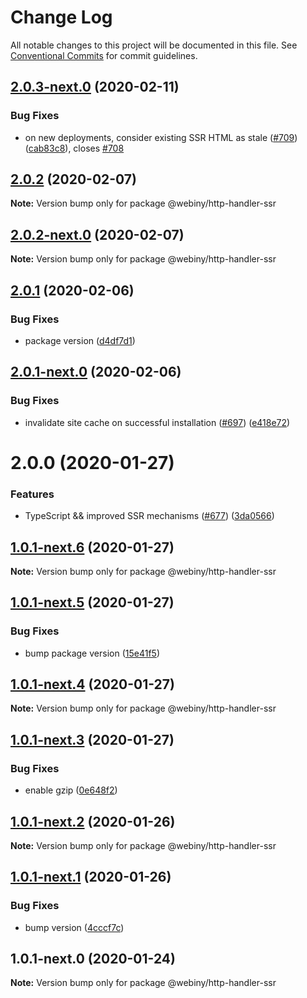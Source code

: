 # Change Log

All notable changes to this project will be documented in this file.
See [Conventional Commits](https://conventionalcommits.org) for commit guidelines.

## [2.0.3-next.0](https://github.com/webiny/webiny-js/compare/@webiny/http-handler-ssr@2.0.2...@webiny/http-handler-ssr@2.0.3-next.0) (2020-02-11)


### Bug Fixes

* on new deployments, consider existing SSR HTML as stale ([#709](https://github.com/webiny/webiny-js/issues/709)) ([cab83c8](https://github.com/webiny/webiny-js/commit/cab83c8e188f0f78ff1deab4a472f3d8dabb0aaf)), closes [#708](https://github.com/webiny/webiny-js/issues/708)





## [2.0.2](https://github.com/webiny/webiny-js/compare/@webiny/http-handler-ssr@2.0.2-next.0...@webiny/http-handler-ssr@2.0.2) (2020-02-07)

**Note:** Version bump only for package @webiny/http-handler-ssr





## [2.0.2-next.0](https://github.com/webiny/webiny-js/compare/@webiny/http-handler-ssr@2.0.1...@webiny/http-handler-ssr@2.0.2-next.0) (2020-02-07)

**Note:** Version bump only for package @webiny/http-handler-ssr





## [2.0.1](https://github.com/webiny/webiny-js/compare/@webiny/http-handler-ssr@2.0.1-next.0...@webiny/http-handler-ssr@2.0.1) (2020-02-06)


### Bug Fixes

* package version ([d4df7d1](https://github.com/webiny/webiny-js/commit/d4df7d1128701cfe388e91de0a023309e8fb6978))





## [2.0.1-next.0](https://github.com/webiny/webiny-js/compare/@webiny/http-handler-ssr@2.0.0...@webiny/http-handler-ssr@2.0.1-next.0) (2020-02-06)


### Bug Fixes

* invalidate site cache on successful installation ([#697](https://github.com/webiny/webiny-js/issues/697)) ([e418e72](https://github.com/webiny/webiny-js/commit/e418e727e71bddfee36ac31ab6a0a5312fed0db2))





# 2.0.0 (2020-01-27)


### Features

* TypeScript && improved SSR mechanisms ([#677](https://github.com/webiny/webiny-js/issues/677)) ([3da0566](https://github.com/webiny/webiny-js/commit/3da0566f29e1d46df0e7c357be0b42bdaa4c7d2b))





## [1.0.1-next.6](https://github.com/webiny/webiny-js/compare/@webiny/http-handler-ssr@1.0.1-next.5...@webiny/http-handler-ssr@1.0.1-next.6) (2020-01-27)

**Note:** Version bump only for package @webiny/http-handler-ssr





## [1.0.1-next.5](https://github.com/webiny/webiny-js/compare/@webiny/http-handler-ssr@1.0.1-next.4...@webiny/http-handler-ssr@1.0.1-next.5) (2020-01-27)


### Bug Fixes

* bump package version ([15e41f5](https://github.com/webiny/webiny-js/commit/15e41f5eb47bfc9b7e1113b861ed42b6802fd0b4))





## [1.0.1-next.4](https://github.com/webiny/webiny-js/compare/@webiny/http-handler-ssr@1.0.1-next.3...@webiny/http-handler-ssr@1.0.1-next.4) (2020-01-27)

**Note:** Version bump only for package @webiny/http-handler-ssr





## [1.0.1-next.3](https://github.com/webiny/webiny-js/compare/@webiny/http-handler-ssr@1.0.1-next.2...@webiny/http-handler-ssr@1.0.1-next.3) (2020-01-27)


### Bug Fixes

* enable gzip ([0e648f2](https://github.com/webiny/webiny-js/commit/0e648f27572603e956fc614eddda2b68cdf53e42))





## [1.0.1-next.2](https://github.com/webiny/webiny-js/compare/@webiny/http-handler-ssr@1.0.1-next.1...@webiny/http-handler-ssr@1.0.1-next.2) (2020-01-26)

**Note:** Version bump only for package @webiny/http-handler-ssr





## [1.0.1-next.1](https://github.com/webiny/webiny-js/compare/@webiny/http-handler-ssr@1.0.1-next.0...@webiny/http-handler-ssr@1.0.1-next.1) (2020-01-26)


### Bug Fixes

* bump version ([4cccf7c](https://github.com/webiny/webiny-js/commit/4cccf7cedf6b976ebd844307dbb44f174c9c8669))





## 1.0.1-next.0 (2020-01-24)

**Note:** Version bump only for package @webiny/http-handler-ssr
